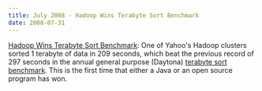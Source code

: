 ```yaml
---
title: July 2008 - Hadoop Wins Terabyte Sort Benchmark
date: 2008-07-31
---
```


[Hadoop Wins Terabyte Sort
Benchmark](http://developer.yahoo.com/blogs/hadoop/2008/07/apache_hadoop_wins_terabyte_sort_benchmark.html):
One of Yahoo's Hadoop clusters sorted 1 terabyte of data in 209 seconds,
which beat the previous record of 297 seconds in the annual general
purpose (Daytona) [terabyte sort benchmark](http://sortbenchmark.org/).
This is the first time that either a Java or an open source program has
won.

